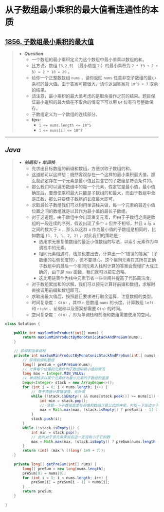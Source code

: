 # 从子数组最小乘积的最大值看连通性的本质

## [1856. 子数组最小乘积的最大值](https://leetcode.cn/problems/maximum-subarray-min-product/)

> - ***Question***
>   - 一个数组的最小乘积定义为这个数组中最小值乘以数组的和。
>   - 比方说，数组 `[3,2,5]` （最小值是 `2` ）的最小乘积为 `2 * (3 + 2 + 5) = 2 * 10 = 20` 。
>   - 给你一个正整数数组 `nums` ，请你返回 `nums` 任意非空子数组的最小乘积的最大值。由于答案可能很大，请你返回答案对 `10^9 + 7` 取余的结果。
>   - 请注意，最小乘积的最大值考虑的是取余操作之前的结果。题目保证最小乘积的最大值在不取余的情况下可以用 `64` 位有符号整数保存。
>   - 子数组定义为一个数组的连续部分。
>   - ***tips:***
>     - `1 <= nums.length <= 10^5`
>     - `1 <= nums[i] <= 10^7`

---

## *Java*

> - ***前缀和 + 单调栈***
>   - 先求出目标数组的前缀和数组，方便求取子数组的和。
>   - 这道题可以这样想：既然客观存在一个这样的最小乘积最大值，那么就必定存在一个元素是最小值且包含它的子数组是符合条件的。
>   - 那么我们可以遍历数组中的每一个元素，假定它是最小值，最小值确定后，要想使乘积最大只能是子数组的和最大，而由于数组中全是正数，那么只要使子数组的长度最大即可。
>   - 求取最长子数组我们可以利用单调栈来做，每一个元素的最近小值位置之间的数组就是以其作为最小值的最长子数组。
>   - 对于这道题，由于数组中会出现重复元素，但由于子数组之间是数组的一段连续的序列，假设出现了多个 `a` 但并不相邻，并且 `a` 与 `a` 之间的数大于 `a` ，那么以这群 `a` 作为最小值的子数组是相同的，比如数组 `[1, 2, 1, 2, 2]` ，对此我们的策略是：
>     - 选用求无重复值数组的最近小值数组的写法，以索引元素作为单调栈中的元素。
>     - 相同元素相遇时，栈顶也要出去，计算出一个“错误的答案”（子数组的右侧长度短），但不要担心，这个相同元素在其所在正确子数组中的最后一个相同元素入栈时计算的答案会慢慢扩大成正确的，由于是 `max` 函数，我们就可以把它忽略。
>     - 这比用链表作为栈中元素节省一些空间并提高了代码简洁度。
>   - 对于数组累加和的求解，我们可以预先计算好前缀和数组，求解时直接调用前缀和数组即可。
>   - 求取出最大值后，按照题目要求进行取余运算，注意数据的类型。
>   - 时间复杂度： `O(n)` ，其中 `n` 是数组 `nums` 的长度。计算数组 `left` 和 `right` 、前缀和以及答案都需要 `O(n)` 的时间。
>   - 空间复杂度： `O(n)` ，即为单调栈和前缀和数组需要使用的空间。

```java
class Solution {
    
    public int maxSumMinProduct(int[] nums) {
        return maxSumMinProductByMonotonicStackAndPreSum(nums);
    }
    
    // 前缀和加单调栈
    private int maxSumMinProductByMonotonicStackAndPreSum(int[] nums) {
        // 获得前缀和数组
        long[] preSum = getPreSum(nums);
        // 计算每个位置的元素作为子数组中最小值的情况
        long max = Integer.MIN_VALUE;
        // 单调栈求以某个元素作为最小元素的子数组的宽度
        Deque<Integer> stack = new ArrayDeque<>();
        for (int i = 0; i < nums.length; i++) {
            // 等于直接计算错误值，无所谓
            while (!stack.isEmpty() && nums[stack.peek()] >= nums[i]) {
                int min = stack.pop();
                // 注意一下子数组宽度与前缀和数组计算公式的冲突，判断一下左边小于有没有越界
                max = Math.max(max, (stack.isEmpty() ? preSum[i - 1] : (preSum[i - 1] - preSum[stack.peek()])) * nums[min]);
            }
            stack.push(i);
        }
        while (!stack.isEmpty()) {
            int min = stack.pop();
            // 此时对于该元素来说右边一定没有小于它的数
            max = Math.max(max, (stack.isEmpty() ? preSum[nums.length - 1] : (preSum[nums.length - 1] - preSum[stack.peek()])) * nums[min]);
        }
        return (int) (max % ((long) 1e9 + 7));
    }
    
    private long[] getPreSum(int[] nums) {
        long[] preSum = new long[nums.length];
        preSum[0] = nums[0];
        for (int i = 1; i < nums.length; i++) {
            preSum[i] = preSum[i - 1] + nums[i];
        }
        return preSum;
    }
    
}
```
